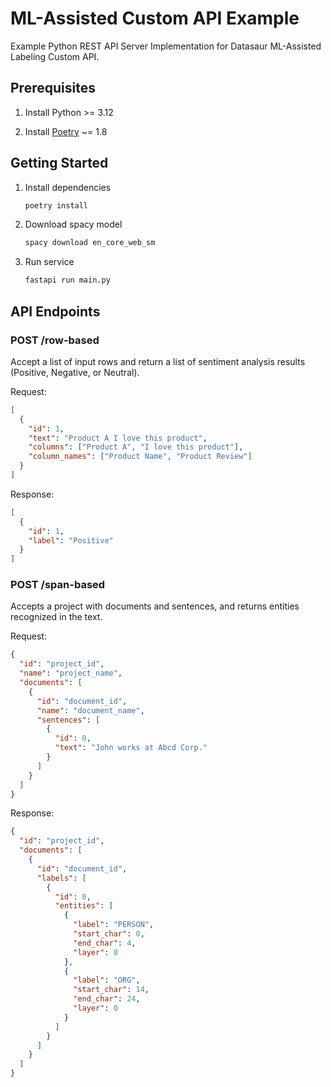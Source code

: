 # ML-Assisted Custom API Example

Example Python REST API Server Implementation for Datasaur ML-Assisted Labeling Custom API.

## Prerequisites

1. Install Python >= 3.12

2. Install [Poetry](https://python-poetry.org/docs/#installation) ~= 1.8

## Getting Started

1. Install dependencies

   ```sh
   poetry install
   ```

2. Download spacy model

   ```sh
   spacy download en_core_web_sm
   ```

3. Run service

   ```sh
   fastapi run main.py
   ```

## API Endpoints

### POST /row-based

Accept a list of input rows and return a list of sentiment analysis results (Positive, Negative, or Neutral).

Request:

```json
[
  {
    "id": 1,
    "text": "Product A I love this product",
    "columns": ["Product A", "I love this product"],
    "column_names": ["Product Name", "Product Review"]
  }
]
```

Response:

```json
[
  {
    "id": 1,
    "label": "Positive"
  }
]
```

### POST /span-based

Accepts a project with documents and sentences, and returns entities recognized in the text.

Request:

```json
{
  "id": "project_id",
  "name": "project_name",
  "documents": [
    {
      "id": "document_id",
      "name": "document_name",
      "sentences": [
        {
          "id": 0,
          "text": "John works at Abcd Corp."
        }
      ]
    }
  ]
}
```

Response:

```json
{
  "id": "project_id",
  "documents": [
    {
      "id": "document_id",
      "labels": [
        {
          "id": 0,
          "entities": [
            {
              "label": "PERSON",
              "start_char": 0,
              "end_char": 4,
              "layer": 0
            },
            {
              "label": "ORG",
              "start_char": 14,
              "end_char": 24,
              "layer": 0
            }
          ]
        }
      ]
    }
  ]
}
```
